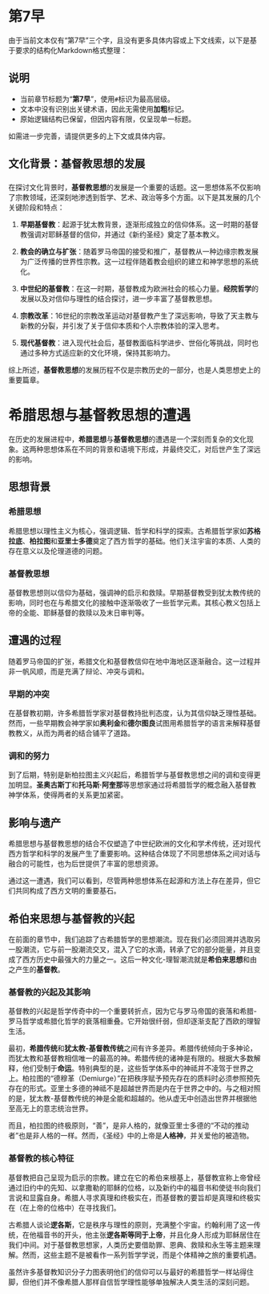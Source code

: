 # 第7早

由于当前文本仅有“第7早”三个字，且没有更多具体内容或上下文线索，以下是基于要求的结构化Markdown格式整理：

## 说明
- 当前章节标题为“**第7早**”，使用`#`标识为最高层级。
- 文本中没有识别出关键术语，因此无需使用**加粗**标记。
- 原始逻辑结构已保留，但因内容有限，仅呈现单一标题。

如需进一步完善，请提供更多的上下文或具体内容。

## 文化背景：**基督教思想**的发展

### 

在探讨文化背景时，**基督教思想**的发展是一个重要的话题。这一思想体系不仅影响了宗教领域，还深刻地渗透到哲学、艺术、政治等多个方面。以下是其发展的几个关键阶段和特点：

1. **早期基督教**：起源于犹太教背景，逐渐形成独立的信仰体系。这一时期的基督教强调对耶稣基督的信仰，并通过《新约圣经》奠定了基本教义。

2. **教会的确立与扩张**：随着罗马帝国的接受和推广，基督教从一种边缘宗教发展为广泛传播的世界性宗教。这一过程伴随着教会组织的建立和神学思想的系统化。

3. **中世纪的基督教**：在这一时期，基督教成为欧洲社会的核心力量。**经院哲学**的发展以及对信仰与理性的结合探讨，进一步丰富了基督教思想。

4. **宗教改革**：16世纪的宗教改革运动对基督教产生了深远影响，导致了天主教与新教的分裂，并引发了关于信仰本质和个人宗教体验的深入思考。

5. **现代基督教**：进入现代社会后，基督教面临科学进步、世俗化等挑战，同时也通过多种方式适应新的文化环境，保持其影响力。

综上所述，**基督教思想**的发展历程不仅是宗教历史的一部分，也是人类思想史上的重要篇章。

# 希腊思想与基督教思想的遭遇

在历史的发展进程中，**希腊思想**与**基督教思想**的遭遇是一个深刻而复杂的文化现象。这两种思想体系在不同的背景和语境下形成，并最终交汇，对后世产生了深远的影响。

## 思想背景

### **希腊思想**

希腊思想以理性主义为核心，强调逻辑、哲学和科学的探索。古希腊哲学家如**苏格拉底**、**柏拉图**和**亚里士多德**奠定了西方哲学的基础。他们关注宇宙的本质、人类的存在意义以及伦理道德的问题。

### **基督教思想**

基督教思想则以信仰为基础，强调神的启示和救赎。早期基督教受到犹太教传统的影响，同时也在与希腊文化的接触中逐渐吸收了一些哲学元素。其核心教义包括上帝的全能、耶稣基督的救赎以及末日审判等。

## 遭遇的过程

随着罗马帝国的扩张，希腊文化和基督教信仰在地中海地区逐渐融合。这一过程并非一帆风顺，而是充满了辩论、冲突与调和。

### 早期的冲突

在基督教初期，许多希腊哲学家对基督教持批判态度，认为其信仰缺乏理性基础。然而，一些早期教会神学家如**奥利金**和**德尔图良**试图用希腊哲学的语言来解释基督教教义，从而为两者的结合铺平了道路。

### 调和的努力

到了后期，特别是新柏拉图主义兴起后，希腊哲学与基督教思想之间的调和变得更加明显。**圣奥古斯丁**和**托马斯·阿奎那**等思想家通过将希腊哲学的概念融入基督教神学体系，使得两者的关系更加紧密。

## 影响与遗产

希腊思想与基督教思想的结合不仅塑造了中世纪欧洲的文化和学术传统，还对现代西方哲学和科学的发展产生了重要影响。这种结合体现了不同思想体系之间对话与融合的可能性，也为后世提供了丰富的思想资源。

通过这一遭遇，我们可以看到，尽管两种思想体系在起源和方法上存在差异，但它们共同构成了西方文明的重要基石。

## 希伯来思想与基督教的兴起

在前面的章节中，我们追踪了古希腊哲学的思想潮流。现在我们必须回溯并选取另一股潮流，它与前一股潮流交叉，混入了它的水滴，转承了它的部分能量，并且变成了西方历史中最强大的力量之一。这后一种文化-理智潮流就是**希伯来思想**和由之产生的**基督教**。

### 基督教的兴起及其影响

基督教的兴起是哲学传奇中的一个重要转折点，因为它与罗马帝国的衰落和希腊-罗马哲学或希腊化哲学的衰落相重叠。它开始很纤弱，但却逐渐支配了西欧的理智生活。

最初，**希腊传统**和**犹太教-基督教传统**之间有许多差异。希腊传统倾向于多神论，而犹太教和基督教相信唯一的最高的神。希腊传统的诸神是有限的。根据大多数解释，他们受制于**命运**。特别典型的是，这些哲学体系中的神祗并不凌驾于世界之上。柏拉图的“德穆革（Demiurge）”在把秩序赋予预先存在的质料时必须参照预先存在的形式。亚里士多德的神祗不是超越世界而是内在于世界之中的。与之相对照的是，犹太教-基督教传统的神是全能和超越的。他从虚无中创造出世界并根据他至高无上的意志统治世界。

而且，柏拉图的终极原则，“善”，是非人格的，就像亚里士多德的“不动的推动者”也是非人格的一样。然而，《圣经》中的上帝是**人格神**，并关爱他的被造物。

### 基督教的核心特征

基督教把自己呈现为启示的宗教。建立在它的希伯来根基上，基督教宣称上帝曾经通过旧约中的先知、以拿撒勒的耶稣的位格，以及新约中的福音书和使徒书向我们言说和显露自身。希腊人寻求真理和终极实在，而基督教的要旨却是真理和终极实在（在上帝的位格中）在寻找我们。

古希腊人谈论**逻各斯**，它是秩序与理性的原则，充满整个宇宙。约翰利用了这一传统，在他福音书的开头，他主张**逻各斯等同于上帝**，并且化身人形成为耶稣居住在我们中间。对于基督教思想家，人类历史要借助罪、恩典、救赎和永生等主题来理解。然而，这些主题不是被看作一系列哲学学说，而是个体精神之旅的重要机遇。

虽然许多基督教知识分子力图表明他们的信仰可以与最好的希腊哲学一样站得住脚，但他们并不像希腊人那样自信哲学理性能够单独解决人类生活的深刻问题。